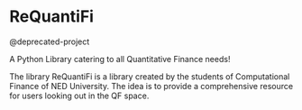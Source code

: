 # ReQuantiFi

@deprecated-project 

A Python Library catering to all Quantitative Finance needs!

The library ReQuantiFi is a library created by the students of Computational Finance of NED University. The idea is to provide a comprehensive resource for users looking out in the QF space. 
